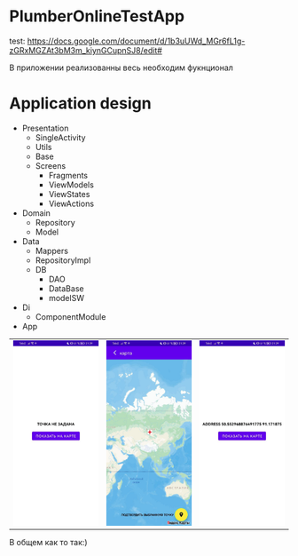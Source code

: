 # PlumberOnlineTestApp
test: https://docs.google.com/document/d/1b3uUWd_MGr6fL1g-zGRxMGZAt3bM3m_kiynGCupnSJ8/edit#

В приложении реализованны весь необходим фукнционал

# Application design

* Presentation
    * SingleActivity
    * Utils
    * Base
    * Screens
        * Fragments
        * ViewModels
        * ViewStates
        * ViewActions
* Domain
    * Repository
    * Model
* Data
    * Mappers
    * RepositoryImpl
    * DB
        * DAO
        * DataBase
        * modelSW
* Di
    * ComponentModule
* App

| | | |
|:-------------------------:|:-------------------------:|:-------------------------:|
|<img width="1604"  src="https://github.com/meh-daniel/PlumberOnlineTestApp/blob/master/screenshots/1.jpg"> |  <img width="1604" src="https://github.com/meh-daniel/PlumberOnlineTestApp/blob/master/screenshots/2.jpg">|<img width="1604" src="https://github.com/meh-daniel/PlumberOnlineTestApp/blob/master/screenshots/3.jpg">|

В общем как то так:)

